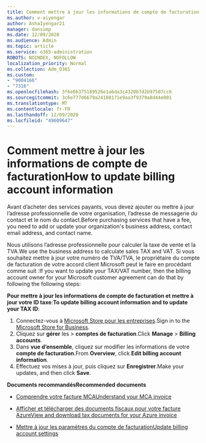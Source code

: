 ```yaml
---
title: Comment mettre à jour les informations de compte de facturation
ms.author: v-aiyengar
author: AshaIyengar21
manager: dansimp
ms.date: 12/09/2020
ms.audience: Admin
ms.topic: article
ms.service: o365-administration
ROBOTS: NOINDEX, NOFOLLOW
localization_priority: Normal
ms.collection: Adm_O365
ms.custom:
- "9004166"
- "7316"
ms.openlocfilehash: 3f6e0b375189526e1a6da3c4320b7d2b97507cc6
ms.sourcegitcommit: 3c6e777d6679a24108171e9aa3f9379a8d44e001
ms.translationtype: MT
ms.contentlocale: fr-FR
ms.lasthandoff: 12/09/2020
ms.locfileid: "49609647"
---
```

# <a name="how-to-update-billing-account-information"></a><span data-ttu-id="dd488-102">Comment mettre à jour les informations de compte de facturation</span><span class="sxs-lookup"><span data-stu-id="dd488-102">How to update billing account information</span></span>

<span data-ttu-id="dd488-103">Avant d’acheter des services payants, vous devez ajouter ou mettre à jour l’adresse professionnelle de votre organisation, l’adresse de messagerie du contact et le nom du contact.</span><span class="sxs-lookup"><span data-stu-id="dd488-103">Before purchasing services that have a fee, you need to add or update your organization's business address, contact email address, and contact name.</span></span>

<span data-ttu-id="dd488-104">Nous utilisons l’adresse professionnelle pour calculer la taxe de vente et la TVA.</span><span class="sxs-lookup"><span data-stu-id="dd488-104">We use the business address to calculate sales TAX and VAT.</span></span> <span data-ttu-id="dd488-105">Si vous souhaitez mettre à jour votre numéro de TVA/TVA, le propriétaire du compte de facturation de votre accord client Microsoft peut le faire en procédant comme suit :</span><span class="sxs-lookup"><span data-stu-id="dd488-105">If you want to update your TAX/VAT number, then the billing account owner for your Microsoft customer agreement can do that by following the following steps:</span></span>

<span data-ttu-id="dd488-106">**Pour mettre à jour les informations de compte de facturation et mettre à jour votre ID taxe**:</span><span class="sxs-lookup"><span data-stu-id="dd488-106">**To update billing account information and to update your TAX ID**:</span></span>

1. <span data-ttu-id="dd488-107">Connectez-vous à [Microsoft Store pour les entreprises](https://businessstore.microsoft.com/).</span><span class="sxs-lookup"><span data-stu-id="dd488-107">Sign in to the [Microsoft Store for Business](https://businessstore.microsoft.com/).</span></span>
1. <span data-ttu-id="dd488-108">Cliquez sur **gérer** les  >  **comptes de facturation**.</span><span class="sxs-lookup"><span data-stu-id="dd488-108">Click **Manage** > **Billing accounts**.</span></span>
1. <span data-ttu-id="dd488-109">Dans **vue d’ensemble**, cliquez sur modifier les informations de votre **compte de facturation**.</span><span class="sxs-lookup"><span data-stu-id="dd488-109">From **Overview**, click **Edit billing account information**.</span></span>
1. <span data-ttu-id="dd488-110">Effectuez vos mises à jour, puis cliquez sur **Enregistrer**.</span><span class="sxs-lookup"><span data-stu-id="dd488-110">Make your updates, and then click **Save**.</span></span> 

<span data-ttu-id="dd488-111">**Documents recommandés**</span><span class="sxs-lookup"><span data-stu-id="dd488-111">**Recommended documents**</span></span>

- [<span data-ttu-id="dd488-112">Comprendre votre facture MCA</span><span class="sxs-lookup"><span data-stu-id="dd488-112">Understand your MCA invoice</span></span>](https://docs.microsoft.com/azure/cost-management-billing/understand/mca-understand-your-invoice)

- [<span data-ttu-id="dd488-113">Afficher et télécharger des documents fiscaux pour votre facture Azure</span><span class="sxs-lookup"><span data-stu-id="dd488-113">View and download tax documents for your Azure invoice</span></span>](https://docs.microsoft.com/azure/cost-management-billing/understand/mca-download-tax-document)

- [<span data-ttu-id="dd488-114">Mettre à jour les paramètres du compte de facturation</span><span class="sxs-lookup"><span data-stu-id="dd488-114">Update billing account settings</span></span>](https://docs.microsoft.com/microsoft-store/update-microsoft-store-for-business-account-settings)  

